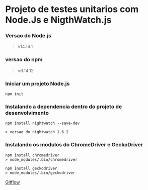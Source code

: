 # Projeto de testes unitarios com Node.Js e NigthWatch.js

### Versao do Node.js
> v14.16.1
### versao do npm
> v6.14.12

### Iniciar um projeto Node.js
```
npm init
```
### Instalando a dependencia dentro do projeto de desenvolvimento
```
npm install nightwatch --save-dev

> versao do nightwatch 1.6.2
```

### Instalando os modulos do ChromeDriver e GeckoDriver
```
npm install chromedriver
> node_modules/.bin/chromedriver

npm install geckodriver
> node_modules/.bin/geckodriver
```

[Gitflow](https://github.com/David-Nascimento/unit-tests-nigthwatch.js/commits/main)
